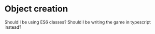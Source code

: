 # Object creation

Should I be using ES6 classes?
Should I be writing the game in typescript instead?

